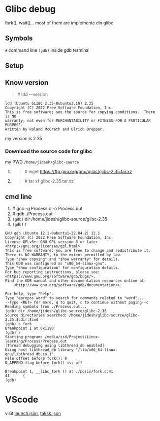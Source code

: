 # Glibc debug

fork(), wait(),.. most of them are implemente din glibc

Symbols
--------

`#` command line
`(gdb)` inside gdb terminal

## Setup

Know version
---------------
> \# ldd --version
    
    ldd (Ubuntu GLIBC 2.35-0ubuntu3.10) 2.35
    Copyright (C) 2022 Free Software Foundation, Inc.
    This is free software; see the source for copying conditions.  There is NO
    warranty; not even for MERCHANTABILITY or FITNESS FOR A PARTICULAR PURPOSE.
    Written by Roland McGrath and Ulrich Drepper.

my version is 2.35

### Download the source code for glibc
my PWD `/home/jidesh/glibc-source`  
1. > \# wget https://ftp.gnu.org/gnu/glibc/glibc-2.35.tar.xz
2. > \# tar xf glibc-2.35.tar.xz


## cmd line
1. \# gcc -g Process.c -o Process.out
2. \# gdb ./Process.out
3. `(gdb)` dir /home/jidesh/glibc-source/glibc-2.35
4. `(gdb)` r

```gdb
GNU gdb (Ubuntu 12.1-0ubuntu1~22.04.2) 12.1
Copyright (C) 2022 Free Software Foundation, Inc.
License GPLv3+: GNU GPL version 3 or later <http://gnu.org/licenses/gpl.html>
This is free software: you are free to change and redistribute it.
There is NO WARRANTY, to the extent permitted by law.
Type "show copying" and "show warranty" for details.
This GDB was configured as "x86_64-linux-gnu".
Type "show configuration" for configuration details.
For bug reporting instructions, please see:
<https://www.gnu.org/software/gdb/bugs/>.
Find the GDB manual and other documentation resources online at:
    <http://www.gnu.org/software/gdb/documentation/>.

For help, type "help".
Type "apropos word" to search for commands related to "word"...
--Type <RET> for more, q to quit, c to continue without paging--c
Reading symbols from ./Process.out...
(gdb) dir /home/jidesh/glibc-source/glibc-2.35
Source directories searched: /home/jidesh/glibc-source/glibc-2.35:$cdir:$cwd
(gdb) b fork
Breakpoint 1 at 0x1190
(gdb) r
Starting program: /media/ssd/Project/Linux-learning/Process/Process.out 
[Thread debugging using libthread_db enabled]
Using host libthread_db library "/lib/x86_64-linux-gnu/libthread_db.so.1".
File offset before fork(): 0
O_APPEND flag before fork() is: off

Breakpoint 1, __libc_fork () at ./posix/fork.c:41
41      {
(gdb) 
```

# VScode

visit [launch.json](../.vscode/launch.json), [taksk.json](../.vscode/tasks.json)